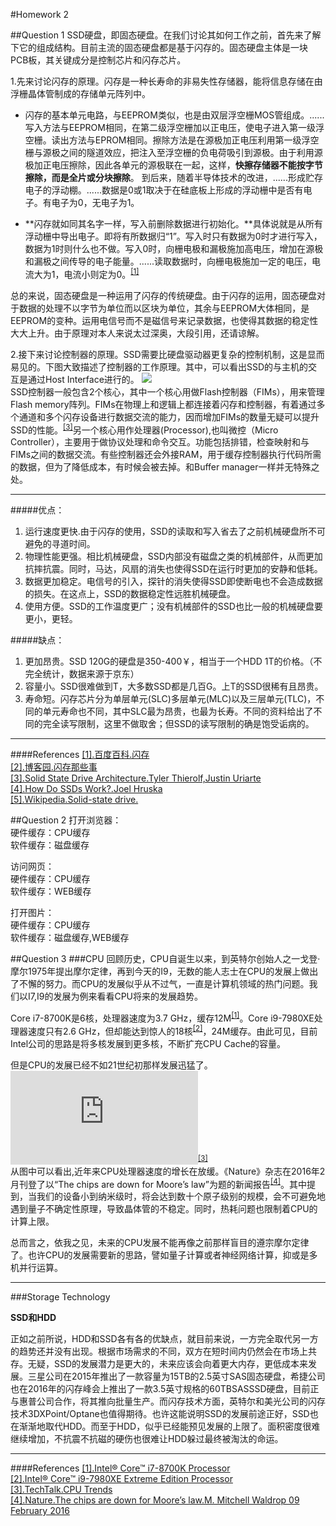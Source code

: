 #Homework 2

##Question 1
SSD硬盘，即固态硬盘。在我们讨论其如何工作之前，首先来了解下它的组成结构。目前主流的固态硬盘都是基于闪存的。固态硬盘主体是一块PCB板，其关键成分是控制芯片和闪存芯片。

1.先来讨论闪存的原理。闪存是一种长寿命的非易失性存储器，能将信息存储在由浮栅晶体管制成的存储单元阵列中。
>
- 闪存的基本单元电路，与EEPROM类似，也是由双层浮空栅MOS管组成。......写入方法与EEPROM相同，在第二级浮空栅加以正电压，使电子进入第一级浮空栅。读出方法与EPROM相同。擦除方法是在源极加正电压利用第一级浮空栅与源极之间的隧道效应，把注入至浮空栅的负电荷吸引到源极。由于利用源极加正电压擦除，因此各单元的源极联在一起，这样，**快擦存储器不能按字节擦除，而是全片或分块擦除**。 到后来，随着半导体技术的改进，......形成贮存电子的浮动棚。......数据是0或1取决于在硅底板上形成的浮动栅中是否有电子。有电子为0，无电子为1。
> 
- **闪存就如同其名字一样，写入前删除数据进行初始化。**具体说就是从所有浮动栅中导出电子。即将有所数据归“1”。写入时只有数据为0时才进行写入，数据为1时则什么也不做。写入0时，向栅电极和漏极施加高电压，增加在源极和漏极之间传导的电子能量。......读取数据时，向栅电极施加一定的电压，电流大为1，电流小则定为0。<sup>[[1]](https://baike.baidu.com/item/%E9%97%AA%E5%AD%98/108500?fr=aladdin)

总的来说，固态硬盘是一种运用了闪存的传统硬盘。由于闪存的运用，固态硬盘对于数据的处理不以字节为单位而以区块为单位，其余与EEPROM大体相同，是EEPROM的变种。运用电信号而不是磁信号来记录数据，也使得其数据的稳定性大大上升。由于原理对本人来说太过深奥，大段引用，还请谅解。

2.接下来讨论控制器的原理。SSD需要比硬盘驱动器更复杂的控制机制，这是显而易见的。下图大致描述了控制器的工作原理。其中，可以看出SSD的与主机的交互是通过Host Interface进行的。
![](http://images2017.cnblogs.com/blog/1247709/201710/1247709-20171002163459396-1720501779.jpg)<br>
SSD控制器一般包含2个核心，其中一个核心用做Flash控制器（FIMs），用来管理Flash memory阵列。FIMs在物理上和逻辑上都连接着闪存和控制器，有着通过多个通道和多个闪存设备进行数据交流的能力，因而增加FIMs的数量无疑可以提升SSD的性能。<sup>[[3]](http://meseec.ce.rit.edu/551-projects/fall2010/1-4.pdf)</sup>另一个核心用作处理器(Processor),也叫微控（Micro Controller），主要用于做协议处理和命令交互。功能包括排错，检查映射和与FIMs之间的数据交流。有些控制器还会外接RAM，用于缓存控制器执行代码所需的数据，但为了降低成本，有时候会被去掉。和Buffer manager一样并无特殊之处。



----------
#####优点：<br>
1. 运行速度更快.由于闪存的使用，SSD的读取和写入省去了之前机械硬盘所不可避免的寻道时间。
2. 物理性能更强。相比机械硬盘，SSD内部没有磁盘之类的机械部件，从而更加抗摔抗震。同时，马达，风扇的消失也使得SSD在运行时更加的安静和低耗。
3. 数据更加稳定。电信号的引入，探针的消失使得SSD即使断电也不会造成数据的损失。在这点上，SSD的数据稳定性远胜机械硬盘。
4. 使用方便。SSD的工作温度更广；没有机械部件的SSD也比一般的机械硬盘要更小，更轻。

#####缺点：<br>
1. 更加昂贵。SSD 120G的硬盘是350-400￥，相当于一个HDD 1T的价格。（不完全统计，数据来源于京东）
2. 容量小。SSD很难做到T，大多数SSD都是几百G。上T的SSD很稀有且昂贵。
3. 寿命短。闪存芯片分为单层单元(SLC)多层单元(MLC)以及三层单元(TLC)，不同的单元寿命也不同，其中SLC最为昂贵，也最为长寿。不同的资料给出了不同的完全读写限制，这里不做取舍；但SSD的读写限制的确是饱受诟病的。



----------
####References
[[1].百度百科.闪存](https://baike.baidu.com/item/%E9%97%AA%E5%AD%98/108500?fr=aladdin)<br>
[[2].博客园.闪存那些事](http://www.cnblogs.com/flashapplication/p/SSDBase.html)<br>
[[3].Solid State Drive Architecture.Tyler Thierolf,Justin Uriarte](http://meseec.ce.rit.edu/551-projects/fall2010/1-4.pdf)<br>
[[4].How Do SSDs Work?.Joel Hruska](https://www.extremetech.com/extreme/210492-extremetech-explains-how-do-ssds-work)<br>
[[5].Wikipedia.Solid-state drive.](https://en.wikipedia.org/wiki/Solid-state_drive)

##Question 2
打开浏览器：<br>硬件缓存：CPU缓存<br>软件缓存：磁盘缓存

访问网页：<br>硬件缓存：CPU缓存<br>软件缓存：WEB缓存

打开图片：<br>硬件缓存：CPU缓存<br>软件缓存：磁盘缓存,WEB缓存

##Question 3
###CPU
回顾历史，CPU自诞生以来，到英特尔创始人之一戈登·摩尔1975年提出摩尔定律，再到今天的I9，无数的能人志士在CPU的发展上做出了不懈的努力。而CPU的发展似乎从不过气，一直是计算机领域的热门问题。我们以I7,I9的发展为例来看看CPU将来的发展趋势。

Core i7-8700K是6核，处理器速度为3.7 GHz，缓存12M<sup>[[1]](https://ark.intel.com/products/126684)</sup>。Core i9-7980XE处理器速度只有2.6 GHz，但却能达到惊人的18核<sup>[[2]](https://ark.intel.com/products/126699)</sup>，24M缓存。由此可见，目前Intel公司的思路是将多核发展到更多核，不断扩充CPU Cache的容量。

但是CPU的发展已经不如21世纪初那样发展迅猛了。![](https://techtalk.pcpitstop.com/graph_lib/research/rc_cpu_avgcpu_pctype.php)<sup>[[3]](https://techtalk.pcpitstop.com/research-charts-cpu/)<br></sup>从图中可以看出,近年来CPU处理器速度的增长在放缓。《Nature》杂志在2016年2月刊登了以“The chips are down for Moore’s law”为题的新闻报告<sup>[[4]](http://www.nature.com/news/the-chips-are-down-for-moore-s-law-1.19338?WT.feed_name=subjects_information-technology)</sup>。其中提到，当我们的设备小到纳米级时，将会达到数十个原子级别的规模，会不可避免地遇到量子不确定性原理，导致晶体管的不稳定。同时，热耗问题也限制着CPU的计算上限。

总而言之，依我之见，未来的CPU发展不能再像之前那样盲目的遵宗摩尔定律了。也许CPU的发展需要新的思路，譬如量子计算或者神经网络计算，抑或是多机并行运算。

----------
###Storage Technology

 **SSD和HDD**

正如之前所说，HDD和SSD各有各的优缺点，就目前来说，一方完全取代另一方的趋势还并没有出现。根据市场需求的不同，双方在短时间内仍然会在市场上共存。无疑，SSD的发展潜力是更大的，未来应该会向着更大内存，更低成本来发展。三星公司在2015年推出了一款容量为15TB的2.5英寸SAS固态硬盘，希捷公司也在2016年的闪存峰会上推出了一款3.5英寸规格的60TBSASSSD硬盘，目前正与惠普公司合作，将其推向批量生产。而闪存技术方面，英特尔和美光公司的闪存技术3DXPoint/Optane也值得期待。也许这能说明SSD的发展前途正好，SSD也在渐渐地取代HDD。而至于HDD，似乎已经能预见发展的上限了。面积密度很难继续增加，不抗震不抗磁的硬伤也很难让HDD躲过最终被淘汰的命运。

----------

####References
[[1].Intel® Core™ i7-8700K Processor](https://ark.intel.com/products/126684)<br>
[[2].Intel® Core™ i9-7980XE Extreme Edition Processor](https://ark.intel.com/products/126699)<br>
[[3].TechTalk.CPU Trends](https://techtalk.pcpitstop.com/research-charts-cpu/)<br>
[[4].Nature.The chips are down for Moore’s law.M. Mitchell Waldrop 09 February 2016](http://www.nature.com/news/the-chips-are-down-for-moore-s-law-1.19338?WT.feed_name=subjects_information-technology)

